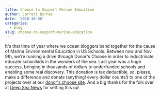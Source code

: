 ```yaml
---
title: Choose to Support Marine Education
author: Jarrett Byrnes
date: '2010-10-06'
categories:
  - blog
slug: choose-to-support-marine-education
---
```


It's that time of year where we ocean bloggers band together for the cause of Marine Environmental Education in US Schools.  Between now and Nov 9th, we're running a drive through Donor's Choose in order to indoctrinate educate schoolkids in the wonders of the sea.  Last year was a huge success, bringing in thousands of dollars to underfunded schools and enabling some real discovery.  This donation is tax deductible, so, please, make a difference and donate (anything!  every dollar counts!) to one of the projects over at our [donor's choose site](http://www.donorschoose.org/donors/viewChallenge.html?id=74587).  And a big thanks for the folk over at [Deep Sea News](http://deepseanews.com/) for setting this up!
